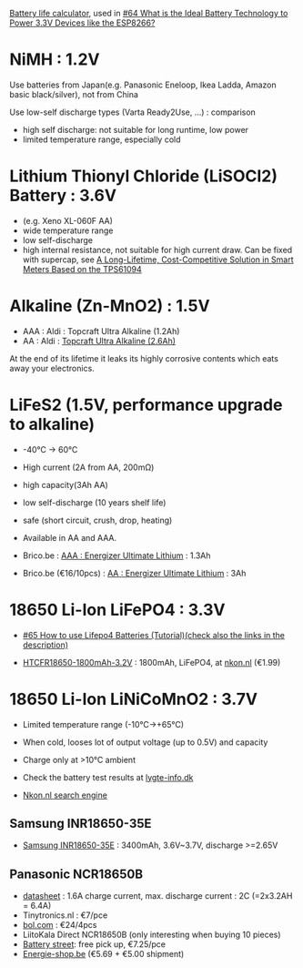 [Battery life calculator](http://www.of-things.de/battery-life-calculator.php), used in [#64 What is the Ideal Battery Technology to Power 3.3V Devices like the ESP8266?](https://www.youtube.com/watch?v=heD1zw3bMhw)

# NiMH : 1.2V

Use batteries from Japan(e.g. Panasonic Eneloop, Ikea Ladda, Amazon basic black/silver), not from China

Use low-self discharge types (Varta Ready2Use, ...) : comparison

* high self discharge: not suitable for long runtime, low power
* limited temperature range, especially cold

# Lithium Thionyl Chloride (LiSOCI2) Battery : 3.6V

* (e.g. Xeno XL-060F AA)
* wide temperature range
* low self-discharge
* high internal resistance, not suitable for high current draw.  Can be fixed with supercap, see  [A Long-Lifetime, Cost-Competitive Solution in Smart
Meters Based on the TPS61094](https://www.ti.com/lit/an/slvaf41a/slvaf41a.pdf?ts=1700888594827)

# Alkaline (Zn-MnO2) : 1.5V

* AAA : Aldi : Topcraft Ultra Alkaline (1.2Ah)
* AA : Aldi : [Topcraft Ultra Alkaline (2.6Ah)](https://lygte-info.dk/review/batteries2012/Top%20Craft%20Ultra%20Alkaline%20AA%20UK.html)

At the end of its lifetime it leaks its highly corrosive contents which eats away your electronics.

# LiFeS2 (1.5V, performance upgrade to alkaline)
* -40°C → 60°C
* High current (2A from AA, 200mΩ)
* high capacity(3Ah AA)
* low self-discharge (10 years shelf life)
* safe (short circuit, crush, drop, heating)
* Available in AA and AAA.

* Brico.be : [AAA : Energizer Ultimate Lithium](https://lygte-info.dk/review/batteries2012/Energizer%20Ultimate%20Lithium%20AAA%202019%20UK.html) : 1.3Ah
* Brico.be (€16/10pcs) : [AA : Energizer Ultimate Lithium](https://lygte-info.dk/review/batteries2012/Energizer%20Ultimate%20Lithium%20AA%20UK.html) : 3Ah

# 18650 Li-Ion LiFePO4 : 3.3V

* [#65 How to use Lifepo4 Batteries (Tutorial)(check also the links in the description)](https://www.youtube.com/watch?v=DicVZfW5YL0&t=2s)

* [HTCFR18650-1800mAh-3.2V](https://enerpower.de/wp/wp-content/uploads/2019/07/Technical-Specifications-HTCFR18650-1800mAh-3.2V-EN.pdf) : 1800mAh, LiFePO4, at [nkon.nl](https://eu.nkon.nl/heter-18650-1800mah-5-4a.html) (€1.99)

# 18650 Li-Ion LiNiCoMnO2 : 3.7V

* Limited temperature range (-10°C→+65°C)
* When cold, looses lot of output voltage (up to 0.5V) and capacity
* Charge only at >10°C ambient

* Check the battery test results at [lygte-info.dk](https://lygte-info.dk/review/batteries2012/Common18650Summary%20UK.html)

* [Nkon.nl search engine](https://www.nkon.nl/rechargeable/li-ion/18650-size/price/0-7/protectie-circuit-/zonder/min.-capaciteit-in-mah-/3250-3500/op-voorraad/op-voorraad.html)

## Samsung INR18650-35E

* [Samsung INR18650-35E](https://eu.nkon.nl/rechargeable/li-ion/18650-size/samsung-inr18650-35e.html) : 3400mAh, 3.6V~3.7V, discharge >=2.65V

## Panasonic NCR18650B

* [datasheet](https://www.imrbatteries.com/content/panasonic_ncr18650b-2.pdf) : 1.6A charge current, max. discharge current : 2C (=2x3.2AH = 6.4A)
* Tinytronics.nl : €7/pce
* [bol.com](https://www.bol.com/be/nl/p/4-stuks-flat-top-panasonic-3350mah-ncr18650b-3-7v-6-7a-18650-batterij/9200000095441149/?referrer=socialshare_pdp_www) : €24/4pcs
* LiitoKala Direct NCR18650B (only interesting when buying 10 pieces)
* [Battery street](https://www.batterystreet.be/limno2-cell-panasonic-ncr18650b-3-7v-3400mah): free pick up, €7.25/pce
* [Energie-shop.be](https://www.energie-shop.be/panasonic-li-ion-ncr18650b-3400-mah.html) (€5.69 + €5.00 shipment)

